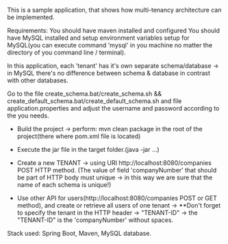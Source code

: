 This is a sample application, that shows how multi-tenancy architecture can be implemented.

Requirements: 
	You should have maven installed and configured
	You should have MySQL installed and setup environment variables setup for MySQL(you can execute command 'mysql' in you machine no matter the directory of you command line / terminal).

In this application, each 'tenant' has it's own separate schema/database -> in MySQL there's no difference between schema & database in contrast with other databases.

Go to the file create_schema.bat/create_schema.sh && create_default_schema.bat/create_default_schema.sh and file application.properties and adjust the username and password according to the you needs.

- Build the project -> perform: mvn clean package in the root of the project(there where pom.xml file is located)

- Execute the jar file in the target folder.(java -jar ...)

- Create a new TENANT -> using URI http://localhost:8080/companies POST HTTP method. (The value of field 'companyNumber' that should be part of HTTP body must unique -> in this way we are sure that
    the name of each schema is unique!)
 - Use other API for users(http://localhost:8080/companies POST or GET method), and create or retrieve all users of one tenant -> **Don't forget to specify the tenant in the
    HTTP header -> "TENANT-ID" -> the "TENANT-ID" is the 'companyNumber' without spaces.

Stack used: Spring Boot, Maven, MySQL database.

